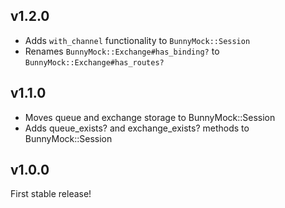 ## v1.2.0

* Adds `with_channel` functionality to `BunnyMock::Session`
* Renames `BunnyMock::Exchange#has_binding?` to `BunnyMock::Exchange#has_routes?`

## v1.1.0

* Moves queue and exchange storage to BunnyMock::Session
* Adds queue_exists? and exchange_exists? methods to BunnyMock::Session

## v1.0.0

First stable release!
